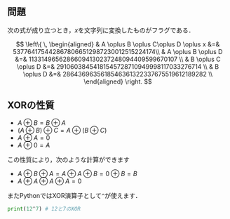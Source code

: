 ## 問題
次の式が成り立つとき，$x$を文字列に変換したものがフラグである．

$$
\left\{ \,
    \begin{aligned}
    & A \oplus B \oplus C\oplus D \oplus x &=& 5377641754428678066512987230012515224174\\
    & A \oplus B \oplus D &=& 11331496562866094130237248094409599670107 \\
    & B \oplus C \oplus D &=& 29106038454181545728710949998117033276714 \\
    & B \oplus D &=& 2864369635618546361322337675519612189282 \\
    \end{aligned}
\right.
$$



## XORの性質

- $A\oplus B = B\oplus A$
- ($A\oplus B) \oplus C= A\oplus (B\oplus C)$
- $A\oplus A = 0$
- $A\oplus 0 = A$

この性質により，次のような計算ができます
- $A\oplus B\oplus A = A\oplus A \oplus B = 0\oplus B = B$
- $A\oplus A\oplus A\oplus A = 0$

またPythonではXOR演算子として`^`が使えます．
```python
print(12^7) # 12と7のXOR
```
